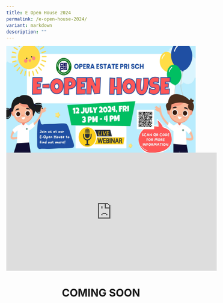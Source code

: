 ```yaml
---
title: E Open House 2024
permalink: /e-open-house-2024/
variant: markdown
description: ""
---
```

<img align="center" src="/images/openhouse24.jpg">

<center><iframe allowfullscreen="" allow="accelerometer; autoplay; clipboard-write; encrypted-media; gyroscope; picture-in-picture; web-share" frameborder="0" title="YouTube video player" src="https://www.youtube.com/embed/ox9rX8N2yfA?si=K61XNJpE5MGH9jXQ" height="315" width="560"></iframe>

<h1><center><b>COMING SOON<b></b></b></center></h1>

</center>